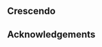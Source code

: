 ## Crescendo

## Acknowledgements

[1]: https://github.com/react-spring
[2]: https://github.com/drcmda
[3]: https://github.com/rhbelson/Crescendo

